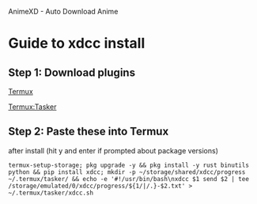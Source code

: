 AnimeXD - Auto Download Anime


# Guide to xdcc install

## Step 1: Download plugins

[Termux](https://www.f-droid.org/packages/com.termux/)

[Termux:Tasker](https://www.f-droid.org/packages/com.termux.tasker/)

## Step 2: Paste these into Termux

after install (hit y and enter if prompted about package versions)

```
termux-setup-storage; pkg upgrade -y && pkg install -y rust binutils python && pip install xdcc; mkdir -p ~/storage/shared/xdcc/progress ~/.termux/tasker/ && echo -e '#!/usr/bin/bash\nxdcc $1 send $2 | tee /storage/emulated/0/xdcc/progress/${1/|/.}-$2.txt' > ~/.termux/tasker/xdcc.sh
```
